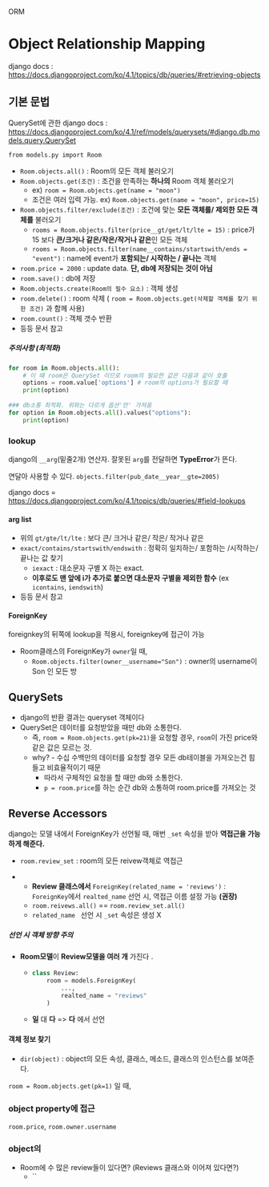 ORM



# Object Relationship Mapping

django docs : https://docs.djangoproject.com/ko/4.1/topics/db/queries/#retrieving-objects

## 기본 문법 

QuerySet에 관한 django docs : https://docs.djangoproject.com/ko/4.1/ref/models/querysets/#django.db.models.query.QuerySet

`from models.py import Room`

- `Room.objects.all()`  : Room의 모든 객체 불러오기
- `Room.objects.get(조건)` : 조건을 만족하는 **하나의** Room 객체 불러오기
  - ex)  `room = Room.objects.get(name = "moon")` 
  - 조건은 여러 입력 가능. ex) `Room.objects.get(name = "moon", price=15)`
- `Room.objects.filter/exclude(조건)` :  조건에 맞는 **모든 객체를/ 제외한 모든 객체를** 불러오기
  - `rooms = Room.objects.filter(price__gt/get/lt/lte = 15)` : price가 15 보다 **큰/크거나 같은/작은/작거나 같은**인 모든 객체
  - `rooms = Room.objects.filter(name__contains/startswith/ends = "event")`  : name에 event가 **포함되는/ 시작하는 / 끝나는** 객체
- `room.price = 2000` : update data. **단, db에 저장되는 것이 아님**
- `room.save()`  : db에 저장
- `Room.objects.create(Room의 필수 요소)`  : 객체 생성
- `room.delete()` : room 삭제 ( `room = Room.objects.get(삭제할 객체를 찾기 위한 조건)` 과 함께 사용)
- `room.count()` : 객체 갯수 반환
- 등등 문서 참고

##### 주의사항 (최적화)

```python
for room in Room.objects.all():
    # 이 떄 room은 QuerySet 이므로 room의 필요한 값은 다음과 같이 호출
    options = room.value['options'] # room의 options가 필요할 때
    print(option)
    
### db소통 최적화. 위와는 다르게 옵션'만' 가져옴
for option in Room.objects.all().values("options"):
    print(option)
```





### lookup

django의 `__arg`(밑줄2개) 연산자. 잘못된 `arg`를 전달하면 **TypeError**가 뜬다.

연달아 사용할 수 있다. `objects.filter(pub_date__year__gte=2005)`

django docs = https://docs.djangoproject.com/ko/4.1/topics/db/queries/#field-lookups

#### arg list

- 위의 `gt/gte/lt/lte`   : 보다 큰/ 크거나 같은/ 작은/ 작거나 같은
- `exact/contains/startswith/endswith` : 정확히 일치하는/ 포함하는 /시작하는/ 끝나는  값 찾기
  - `iexact` : 대소문자 구별 X 하는 exact. 
  - **이후로도 맨 앞에 i가 추가로 붙으면 대소문자 구별을 제외한 함수** (ex `icontains`, `iendswith`)
- 등등 문서 참고



#### ForeignKey

foreignkey의 뒤쪽에 lookup을 적용시, foreignkey에 접근이 가능

- Room클래스의 ForeignKey가 `owner`일 때,
  -  `Room.objects.filter(owner__username="Son")` : owner의 username이 Son 인 모든 방



## QuerySets

- django의 반환 결과는 queryset 객체이다
- QuerySet은 데이터를 요청받았을 때만 db와 소통한다.
  - 즉, `room = Room.objects.get(pk=21)`을 요청할 경우, `room`이 가진 price와 같은 값은 모르는 것.
  - why? - 수십 수백만의 데이터를 요청할 경우 모든 db테이블을 가져오는건 힘들고 비효율적이기 때문
    - 따라서 구체적인 요청을 할 때만 db와 소통한다.
    - `p = room.price`를 하는 순간 db와 소통하여 room.price를 가져오는 것



## Reverse Accessors

django는 모델 내에서 ForeignKey가 선언될 때, 매번 `_set` 속성을 받아 **역접근을 가능하게 해준다.**

- `room.review_set` :  room의 모든 reivew객체로 역접근

- * **Review 클래스에서** `ForeignKey(related_name = 'reviews')` : `ForeignKey`에서 `realted_name` 선언 시, 역접근 이름 설정 가능 **(권장)**

  - `room.reivews.all()` == `room.review_set.all()`
  - `related_name ` 선언 시 `_set` 속성은 생성 X

##### 선언 시 객체 방향 주의

- **Room모델**이 **Review모델을 여러 개** 가진다 .

  - ```python
    class Review:
        room = models.ForeignKey(
            ...,
            realted_name = "reviews"
        )
    ```

  - **일** 대 **다** => **다** 에서 선언



#### 객체 정보 찾기

- `dir(object)` :  object의 모든 속성, 클래스, 메소드, 클래스의 인스턴스를 보여준다.

`room = Room.objects.get(pk=1)` 일 때,

### object property에 접근

`room.price`, `room.owner.username`



### object의 

- Room에 수  많은 review들이 있다면? (Reviews 클래스와 이어져 있다면?)
  - ``
